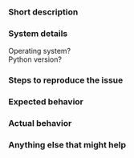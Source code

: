 ### Short description  

### System details  

Operating system?  
Python version?  

### Steps to reproduce the issue  

### Expected behavior  

### Actual behavior  

### Anything else that might help  
